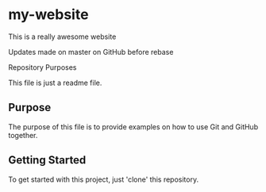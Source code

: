 # my-website

This is a really awesome website

Updates made on master on GitHub before rebase

 Repository Purposes

This file is just a readme file.

## Purpose

The purpose of this file is to provide examples
on how to use Git and GitHub together.

## Getting Started

To get started with this project, just 'clone' this repository.
